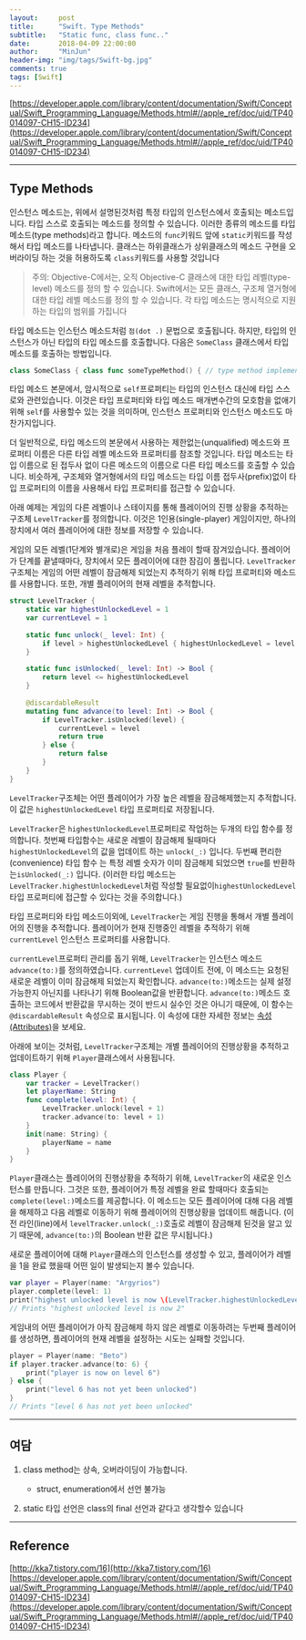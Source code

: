 ```yaml
---
layout:     post
title:      "Swift. Type Methods"
subtitle:   "Static func, class func.."
date:       2018-04-09 22:00:00
author:     "MinJun"
header-img: "img/tags/Swift-bg.jpg"
comments: true 
tags: [Swift]
---
```


[https://developer.apple.com/library/content/documentation/Swift/Conceptual/Swift_Programming_Language/Methods.html#//apple_ref/doc/uid/TP40014097-CH15-ID234](https://developer.apple.com/library/content/documentation/Swift/Conceptual/Swift_Programming_Language/Methods.html#//apple_ref/doc/uid/TP40014097-CH15-ID234)

---

## Type Methods

인스턴스 메소드는, 위에서 설명된것처럼 특정 타입의 인스턴스에서 호출되는 메소드입니다. 타입 스스로 호출되는 메소드를 정의할 수 있습니다. 이러한 종류의 메소드를 타입 메소드(type methods)라고 합니다. 메소드의 `func`키워드 앞에 `static`키워드를 작성해서 타입 메소드를 나타냅니다. 클래스는 하위클래스가 상위클래스의 메소드 구현을 오버라이딩 하는 것을 허용하도록 `class`키워드를 사용할 것입니다

> 주의: Objective-C에서는, 오직 Objective-C 클래스에 대한 타입 레벨(type-level) 메소드를 정의 할 수 있습니다. Swift에서는 모든 클래스, 구조체 열거형에 대한 타입 레벨 메소드를 정의 할 수 있습니다. 각 타입 메소드는 명시적으로 지원하는 타입의 범위를 가집니다

타입 메소드는 인스턴스 메소드처럼 `점(dot .)` 문법으로 호출됩니다. 하지만, 타입의 인스턴스가 아닌 타입의 타입 메소드를 호출합니다. 다음은 `SomeClass` 클래스에서 타입 메소드를 호출하는 방법입니다.

```swift
class SomeClass { class func someTypeMethod() { // type method implementation goes here } } SomeClass.someTypeMethod()
```

타입 메소드 본문에서, 암시적으로 `self`프로퍼티는 타입의 인스턴스 대신에 타입 스스로와 관련있습니다. 이것은 타입 프로퍼티와 타입 메소드 매개변수간의 모호함을 없애기 위해 `self`를 사용할수 있는 것을 의미하며, 인스턴스 프로퍼티와 인스턴스 메소드도 마찬가지입니다.

더 일반적으로, 타입 메소드의 본문에서 사용하는 제한없는(unqualified) 메소드와 프로퍼티 이름은 다른 타입 레벨 메소드와 프로퍼티를 참조할 것입니다. 타입 메소드는 타입 이름으로 된 접두사 없이 다른 메소드의 이름으로 다른 타입 메소드를 호출할 수 있습니다. 비슷하게, 구조체와 열거형에서의 타입 메소드는 타입 이름 접두사(prefix)없이 타입 프로퍼티의 이름을 사용해서 타입 프로퍼티를 접근할 수 있습니다.

아래 예제는 게임의 다른 레벨이나 스테이지를 통해 플레이어의 진행 상황을 추적하는 구조체 `LevelTracker`를 정의합니다. 이것은 1인용(single-player) 게임이지만, 하나의 장치에서 여러 플레이어에 대한 정보를 저장할 수 있습니다.

게임의 모든 레벨(1단계와 별개로)은 게임을 처음 플레이 할때 잠겨있습니다. 플레이어가 단계를 끝낼때마다, 장치에서 모든 플레이어에 대한 잠김이 풀립니다. `LevelTracker` 구조체는 게임의 어떤 레벨이 잠금해제 되었는지 추적하기 위해 타입 프로퍼티와 메소드를 사용합니다. 또한, 개별 플레이어의 현재 레벨을 추적합니다.


```swift
struct LevelTracker {
    static var highestUnlockedLevel = 1
    var currentLevel = 1
    
    static func unlock(_ level: Int) {
        if level > highestUnlockedLevel { highestUnlockedLevel = level }
    }
    
    static func isUnlocked(_ level: Int) -> Bool {
        return level <= highestUnlockedLevel
    }
    
    @discardableResult
    mutating func advance(to level: Int) -> Bool {
        if LevelTracker.isUnlocked(level) {
            currentLevel = level
            return true
        } else {
            return false
        }
    }
}
```

`LevelTracker`구조체는 어떤 플레이어가 가장 높은 레벨을 잠금해제했는지 추적합니다. 이 값은 `highestUnlockedLevel` 타입 프로퍼티로 저장됩니다.

`LevelTracker`은 `highestUnlockedLevel`프로퍼티로 작업하는 두개의 타입 함수를 정의합니다. 첫번째 타입함수는 새로운 레벨이 잠금해제 될때마다 `highestUnlockedLevel`의 값을 업데이트 하는 `unlock(_:)` 입니다. 두번째 편리한(convenience) 타입 함수 는 특정 레벨 숫자가 이미 잠금해제 되었으면 `true`를 반환하는`isUnlocked(_:)` 입니다. (이러한 타입 메소드는 `LevelTracker.highestUnlockedLevel`처럼 작성할 필요없이`highestUnlockedLevel`타입 프로퍼티에 접근할 수 있다는 것을 주의합니다.)

타입 프로퍼티와 타입 메소드이외에, `LevelTracker`는 게임 진행을 통해서 개별 플레이어의 진행을 추적합니다. 플레이어가 현재 진행중인 레벨을 추적하기 위해 `currentLevel` 인스턴스 프로퍼티를 사용합니다.

`currentLevel`프로퍼티 관리를 돕기 위해, `LevelTracker`는 인스턴스 메소드 `advance(to:)`를 정의하였습니다. `currentLevel` 업데이트 전에, 이 메소드는 요청된 새로운 레벨이 이미 잠금해제 되었는지 확인합니다. `advance(to:)`메소드는 실제 설정 가능한지 아닌지를 나타나기 위해 Boolean값을 반환합니다. 
`advance(to:)`메소드 호출하는 코드에서 반환값을 무시하는 것이 반드시 실수인 것은 아니기 때문에, 이 함수는 `@discardableResult` 속성으로 표시됩니다. 이 속성에 대한 자세한 정보는 [속성(Attributes)](https://developer.apple.com/library/content/documentation/Swift/Conceptual/Swift_Programming_Language/Attributes.html#//apple_ref/doc/uid/TP40014097-CH35-ID347)을 보세요.

아래에 보이는 것처럼, `LevelTracker`구조체는 개별 플레이어의 진행상황을 추적하고 업데이트하기 위해 `Player`클래스에서 사용됩니다.

```swift
class Player {
    var tracker = LevelTracker()
    let playerName: String
    func complete(level: Int) {
        LevelTracker.unlock(level + 1)
        tracker.advance(to: level + 1)
    }
    init(name: String) {
        playerName = name
    }
}
```

`Player`클래스는 플레이어의 진행상황을 추적하기 위해, `LevelTracker`의 새로운 인스턴스를 만듭니다. 그것은 또한, 플레이어가 특정 레벨을 완료 할때마다 호출되는 `complete(level:)`메소드를 제공합니다. 이 메소드는 모든 플레이어에 대해 다음 레벨을 해제하고 다음 레벨로 이동하기 위해 플레이어의 진행상황을 업데이트 해줍니다. (이전 라인(line)에서 `levelTracker.unlock(_:)`호출로 레벨이 잠금해제 된것을 알고 있기 때문에, `advance(to:)`의 Boolean 반환 값은 무시됩니다.)

새로운 플레이어에 대해 `Player`클래스의 인스턴스를 생성할 수 있고, 플레이어가 레벨을 1을 완료 했을때 어떤 일이 발생되는지 볼수 있습니다.

```swift
var player = Player(name: "Argyrios")
player.complete(level: 1)
print("highest unlocked level is now \(LevelTracker.highestUnlockedLevel)")
// Prints "highest unlocked level is now 2"
```

게임내의 어떤 플레이어가 아직 잠금해제 하지 않은 레벨로 이동하려는 두번째 플레이어를 생성하면, 플레이어의 현재 레벨을 설정하는 시도는 실패할 것입니다.

```swift
player = Player(name: "Beto")
if player.tracker.advance(to: 6) {
    print("player is now on level 6")
} else {
    print("level 6 has not yet been unlocked")
}
// Prints "level 6 has not yet been unlocked"
```

---

## 여담 


1. class method는 상속, 오버라이딩이 가능합니다.
	- struct, enumeration에서 선언 불가능

2. static 타입 선언은 class의 final 선언과 같다고 생각할수 있습니다

---

## Reference 

[http://kka7.tistory.com/16](http://kka7.tistory.com/16)<br>
[https://developer.apple.com/library/content/documentation/Swift/Conceptual/Swift_Programming_Language/Methods.html#//apple_ref/doc/uid/TP40014097-CH15-ID234](https://developer.apple.com/library/content/documentation/Swift/Conceptual/Swift_Programming_Language/Methods.html#//apple_ref/doc/uid/TP40014097-CH15-ID234)<br>